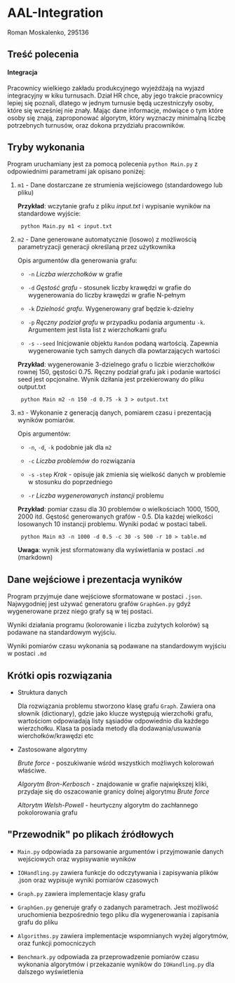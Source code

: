 # AAL-Integration

Roman Moskalenko, 295136

## Treść polecenia

#### Integracja

Pracownicy wielkiego zakładu produkcyjnego wyjeżdżają na wyjazd integracyjny 
w kiku turnusach. Dział HR chce, aby jego trakcie pracownicy lepiej się poznali, 
dlatego w jednym turnusie będą uczestniczyły osoby, które się wcześniej nie znały. 
Mając dane informacje, mówiące o tym które osoby się znają, zaproponować algorytm, 
który wyznaczy minimalną liczbę potrzebnych turnusów, oraz dokona przydziału 
pracowników.

## Tryby wykonania

Program uruchamiany jest za pomocą polecenia `python Main.py` z odpowiednimi
parametrami jak opisano poniżej:

1. `m1` - Dane dostarczane ze strumienia wejściowego (standardowego lub pliku)

    **Przykład**: wczytanie grafu z pliku *input.txt* i wypisanie wyników na standardowe
    wyjście:
    
        python Main.py m1 < input.txt

2. `m2` - Dane generowane automatycznie (losowo) z możliwością
parametryzacji generacji określaną przez użytkownika

    Opis argumentów dla generowania grafu:
    
    - `-n` *Liczba wierzchołków* w grafie
    
    - `-d` *Gęstość grafu* - stosunek liczby krawędzi w grafie do wygenerowania do
           liczby krawędzi w grafie N-pełnym
           
    - `-k` *Dzielność grafu*. Wygenerowany graf będzie k-dzielny
    
    - `-p` *Ręczny podział grafu* w przypadku podania argumentu `-k`. Argumentem jest
    lista list z wierzchołkami grafu
    
    - `-s` `--seed` Inicjowanie objektu `Random` podaną wartością. Zapewnia
    wygenerowanie tych samych danych dla powtarzających wartości
    
    **Przykład**: wygenerowanie 3-dzielnego grafu o liczbie wierzchołków rownej 150, 
    gęstości 0.75. Ręczny podział grafu jak i podanie wartości seed jest opcjonalne.
    Wynik dziłania jest przekierowany do pliku output.txt
    
        python Main m2 -n 150 -d 0.75 -k 3 > output.txt
        
3. `m3` - Wykonanie z generacją danych, pomiarem czasu i prezentacją 
wyników pomiarów.

    Opis argumentów:
    
    - `-n`, `-d`, `-k` podobnie jak dla `m2`
    
    - `-c` *Liczba problemów* do rozwiązania
    
    - `-s` `-step` *Krok* - opisuje jak zmienia się wielkość danych w problemie
    w stosunku do poprzedniego
    
    - `-r` *Liczba wygenerowanych instancji* problemu
    
    **Przykład**: pomiar czasu dla 30 problemów o wielkościach 
    1000, 1500, 2000 itd. Gęstość generowanych grafów - 0.5. Dla każdej wielkości
    losowanych 10 instancji problemu. Wyniki podać w postaci tabeli.
    
        python Main m3 -n 1000 -d 0.5 -c 30 -s 500 -r 10 > table.md
    
    **Uwaga**: wynik jest sformatowany dla wyświetlania w postaci `.md` (markdown)
    
## Dane wejściowe i prezentacja wyników

Program przyjmuje dane wejściowe sformatowane w postaci `.json`. Najwygodniej jest
używać generatoru grafów `GraphGen.py` gdyż wygenerowane przez niego grafy są w
tej postaci.

Wyniki działania programu (kolorowanie i liczba zużytych kolorów) są podawane na
standardowym wyjściu. 

Wyniki pomiarów czasu wykonania są podawane na standardowym wyjściu w postaci `.md`

## Krótki opis rozwiązania

- Struktura danych

    Dla rozwiązania problemu stworzono klasę grafu `Graph`. Zawiera ona słownik
    (dictionary), gdzie jako klucze występują wierzchołki grafu, wartościom
    odpowiadają listy sąsiadów odpowiednio dla każdego wierzchołku. Klasa ta posiada
    metody dla dodawania/usuwania wierchołków/krawędzi etc
    
- Zastosowane algorytmy
    
    *Brute force* - poszukiwanie wśród wszystkich możliwych kolorowań właściwe.
    
    *Algorytm Bron-Kerbosch* - znajdowanie w grafie największej kliki, przydaje się
    do oszacowanie granicy dolnej algorytmu *Brute force*
    
    *Altorytm Welsh-Powell* - heurtyczny algorytm do zachłannego pokolorowania
    grafu
    
## "Przewodnik" po plikach źródłowych

- `Main.py` odpowiada za parsowanie argumentów i przyjmowanie danych wejściowych
oraz wypisywanie wyników

- `IOHandling.py` zawiera funkcje do odczytywania i zapisywania plików .json
oraz wypisuje wyniki pomiarów czasowych

- `Graph.py` zawiera implementacje klasy grafu

- `GraphGen.py` generuje grafy o zadanych parametrach. Jest możliwość uruchomienia
bezpośrednio tego pliku dla wygenerowania i zapisania grafu do pliku

- `Algorithms.py` zawiera implementacje wspomnianych wyżej algorytmów, oraz funkcji
pomocniczych

- `Benchmark.py` odpowiada za przeprowadzenie pomiarów czasu wykonania algorytmów
i przekazanie wyników do `IOHandling.py` dla dalszego wyświetlenia
